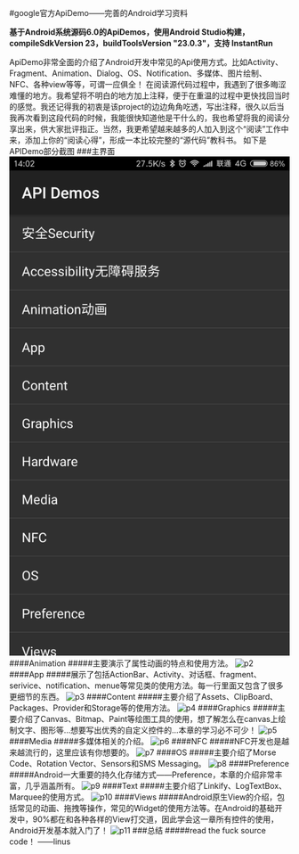 #google官方ApiDemo——完善的Android学习资料

**基于Android系统源码6.0的ApiDemos，使用Android Studio构建，compileSdkVersion 23，buildToolsVersion "23.0.3"，支持 InstantRun**


ApiDemo非常全面的介绍了Android开发中常见的Api使用方式。比如Activity、Fragment、Animation、Dialog、OS、Notification、多媒体、图片绘制、NFC、各种view等等，可谓一应俱全！
在阅读源代码过程中，我遇到了很多晦涩难懂的地方。我希望将不明白的地方加上注释，便于在重温的过程中更快找回当时的感觉。我还记得我的初衷是该project的边边角角吃透，写出注释，很久以后当我再次看到这段代码的时候，我能很快知道他是干什么的，我也希望将我的阅读分享出来，供大家批评指正。当然，我更希望越来越多的人加入到这个“阅读”工作中来，添加上你的“阅读心得”，形成一本比较完整的“源代码”教科书。
如下是APIDemo部分截图
###主界面
![p1](https://raw.githubusercontent.com/MaxQiuYang/android_api_demos/d4516b23bed4519532a50020cef056870cbc183f/pic/Screenshot_2016-12-17-14-02-32-682_com.example.an.png)
####Animation
#####主要演示了属性动画的特点和使用方法。
![p2]()
####App
#####展示了包括ActionBar、Activity、对话框、fragment、serivice、notification、menue等常见类的使用方法。每一行里面又包含了很多更细节的东西。
![p3]()
####Content
#####主要介绍了Assets、ClipBoard、Packages、Provider和Storage等的使用方法。
![p4]()
####Graphics
#####主要介绍了Canvas、Bitmap、Paint等绘图工具的使用，想了解怎么在canvas上绘制文字、图形等…想要写出优秀的自定义控件的…本章的学习必不可少！
![p5]()
####Media
#####多媒体相关的介绍。
![p6]()
####NFC
#####NFC开发也是越来越流行的，这里应该有你想要的。
![p7]()
####OS
#####主要介绍了Morse Code、Rotation Vector、Sensors和SMS Messaging。
![p8]()
####Preference
#####Android一大重要的持久化存储方式——Preference，本章的介绍非常丰富，几乎涵盖所有。
![p9]()
####Text
#####主要介绍了Linkify、LogTextBox、Marquee的使用方式。
![p10]()
####Views
#####Android原生View的介绍，包括常见的动画、拖拽等操作，常见的Widget的使用方法等。在Android的基础开发中，90%都在和各种各样的View打交道，因此学会这一章所有控件的使用，Android开发基本就入门了！
![p11]()
###总结
#####read the fuck source code！
                      ——linus
